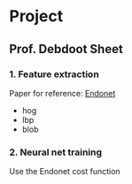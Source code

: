 # Project
## Prof. Debdoot Sheet

### 1. Feature extraction
Paper for reference: [Endonet](https://arxiv.org/abs/1602.03012)
* hog
* lbp
* blob

### 2. Neural net training
Use the Endonet cost function